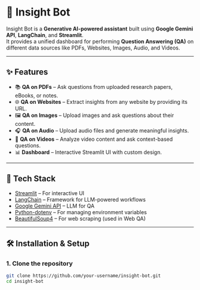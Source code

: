 # 🤖 Insight Bot

Insight Bot is a **Generative AI-powered assistant** built using **Google Gemini API**, **LangChain**, and **Streamlit**.  
It provides a unified dashboard for performing **Question Answering (QA)** on different data sources like PDFs, Websites, Images, Audio, and Videos.  

---

## ✨ Features
- 📚 **QA on PDFs** – Ask questions from uploaded research papers, eBooks, or notes.  
- 🌐 **QA on Websites** – Extract insights from any website by providing its URL.  
- 🖼 **QA on Images** – Upload images and ask questions about their content.  
- 🎧 **QA on Audio** – Upload audio files and generate meaningful insights.  
- 🎥 **QA on Videos** – Analyze video content and ask context-based questions.  
- 📊 **Dashboard** – Interactive Streamlit UI with custom design.  

---

## 🚀 Tech Stack
- [Streamlit](https://streamlit.io/) – For interactive UI  
- [LangChain](https://www.langchain.com/) – Framework for LLM-powered workflows  
- [Google Gemini API](https://ai.google.dev/) – LLM for QA  
- [Python-dotenv](https://pypi.org/project/python-dotenv/) – For managing environment variables  
- [BeautifulSoup4](https://pypi.org/project/beautifulsoup4/) – For web scraping (used in Web QA)  

---

## 🛠 Installation & Setup

### 1. Clone the repository
```bash
git clone https://github.com/your-username/insight-bot.git
cd insight-bot
